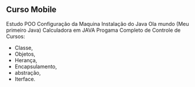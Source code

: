 ## Curso Mobile

 Estudo POO
  Configuração da Maquina 
  Instalação do Java
  Ola mundo (Meu primeiro Java)
  Calculadora em JAVA
  Progama Completo de Controle de Cursos:
   - Classe, 
   - Objetos, 
   - Herança, 
   - Encapsulamento, 
   - abstração,
   - Iterface.